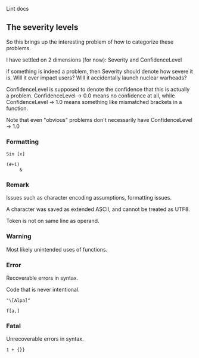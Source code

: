 Lint docs


## The severity levels


So this brings up the interesting problem of how to categorize these problems.

I have settled on 2 dimensions (for now): Severity and ConfidenceLevel

if something is indeed a problem, then Severity should denote how severe it is. Will it ever impact users? Will it accidentally launch nuclear warheads?

ConfidenceLevel is supposed to denote the confidence that this is actually a problem. ConfidenceLevel -> 0.0 means no confidence at all, while ConfidenceLevel -> 1.0 means something like mismatched brackets in a function.

Note that even "obvious" problems don't necessarily have ConfidenceLevel -> 1.0






### Formatting

```
Sin [x]
```

```
(#+1)
     &
```






### Remark

Issues such as character encoding assumptions, formatting issues.

A character was saved as extended ASCII, and cannot be treated as UTF8.

Token is not on same line as operand.




### Warning

Most likely unintended uses of functions.




### Error

Recoverable errors in syntax.

Code that is never intentional.

```
"\[Alpa]"
```

```
f[a,]
```




### Fatal

Unrecoverable errors in syntax.

```
1 + {}}
```







